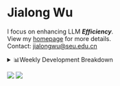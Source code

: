 #  Jialong Wu

I focus on enhancing LLM ***Efficiency***.<br>
View my [homepage](https://callanwu.github.io/) for more details. <br>
Contact: jialongwu@seu.edu.cn

<details><summary>📊Weekly Development Breakdown</summary>

<!--START_SECTION:waka-->

```txt
From: 09 January 2025 - To: 16 January 2025

Total Time: 28 hrs 35 mins

Python       18 hrs 20 mins  ████████████████░░░░░░░░░   64.15 %
Other        2 hrs 59 mins   ██▓░░░░░░░░░░░░░░░░░░░░░░   10.44 %
Markdown     2 hrs 26 mins   ██░░░░░░░░░░░░░░░░░░░░░░░   08.52 %
HTML         2 hrs 4 mins    █▓░░░░░░░░░░░░░░░░░░░░░░░   07.26 %
Bash         1 hr 19 mins    █░░░░░░░░░░░░░░░░░░░░░░░░   04.63 %
```

<!--END_SECTION:waka-->

[![wakatime](https://wakatime.com/badge/user/c6720b29-9431-4a60-bc9d-e1fb2b6bd65f.svg)](https://wakatime.com/@c6720b29-9431-4a60-bc9d-e1fb2b6bd65f)
</details>

[![](https://img.shields.io/badge/Google%20Scholar-4385FE.svg?&color=d6d6d6&style=flat-square&logo=google-scholar)](https://scholar.google.com/citations?user=6eg2m4YAAAAJ)
![](https://komarev.com/ghpvc/?username=callanwu)
